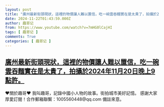 ```yaml
---
layout: post
title: "廣州最新街頭現狀，這裡的物價讓人難以置信，吃一碗雲吞麵實在是太貴了，拍攝於2024年11月20日晚上9點許。"
date: 2024-11-22T01:43:59.000Z
author: 趣哥记
from: https://www.youtube.com/watch?v=7mHG0lCajHI
tags: [ 趣哥记 ]
comments: True
categories: [ 趣哥记 ]
---
```

<!--1732239839000-->
[廣州最新街頭現狀，這裡的物價讓人難以置信，吃一碗雲吞麵實在是太貴了，拍攝於2024年11月20日晚上9點許。](https://www.youtube.com/watch?v=7mHG0lCajHI)
------

<div>
♥關於趣哥♥  我叫趣哥，記錄中國小人物的故事。街拍城市美好記憶。  感謝大家厚愛訂閱！合作郵箱聯繫：1005560448@qq.com 備註來意。
</div>
